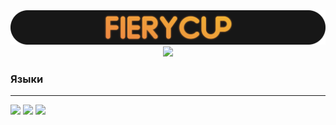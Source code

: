 <div id="header" align="center">
  <img src="./FieryCup_title.svg" width="1920" alt="FieryCup"/>
</div>

<div id="social" align="center">
  <a href="https://discordapp.com/users/560859915380326422/"><img src=https://img.shields.io/badge/-Discord-black?style=for-the-badge&logo=discord&logoColor=black&color=black&labelColor=EF8843><a/>
</div>

### Языки
 ---
 
<!--  ![](https://img.shields.io/badge/-Python-black?style=for-the-badge&logo=python&logoColor=black&color=black&labelColor=EF8843)
  ![](https://img.shields.io/badge/-C%23-black?style=for-the-badge&logo=csharp&logoColor=black&color=black&labelColor=EF8843)
  ![](https://img.shields.io/badge/-Java-black?style=for-the-badge&logo=java&logoColor=black&color=black&labelColor=EF8843) -->
  
  ![](https://img.shields.io/badge/-Python-black?style=for-the-badge&color=black&labelColor=EF8843)
  ![](https://img.shields.io/badge/-C%23-black?style=for-the-badge&color=black&labelColor=EF8843)
  ![](https://img.shields.io/badge/-Java-black?style=for-the-badge&color=black&labelColor=EF8843)
<!--   ![](https://img.shields.io/badge/-Lua-black?style=for-the-badge&logo=lua&logoColor=white) -->
<!--   ![](https://img.shields.io/badge/-csharp-black?style=for-the-badge&logo=csharp&logoColor=white) -->


<!--
### [🏆 GitHub Profile Trophy](https://github.com/fierycup/github-profile-trophy)
  ![trophy](https://github-profile-trophy.vercel.app/?username=fierycup&theme=onestar&no-frame=true)
-->
